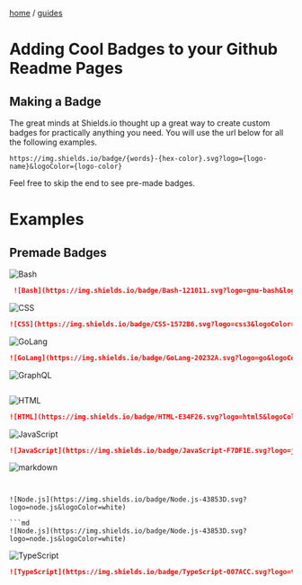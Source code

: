 <p><a href="/">home</a> / <a href="/guides">guides</a></p>
<div class="rainbow-retro"></div>

# Adding Cool Badges to your Github Readme Pages


## Making a Badge


The great minds at Shields.io thought up a great way to create custom badges for practically anything you need. 
You will use the url below for all the following examples. 

`https://img.shields.io/badge/{words}-{hex-color}.svg?logo={logo-name}&logoColor={logo-color}`

Feel free to skip the end to see pre-made badges. 

# Examples

## Premade Badges 

 ![Bash](https://img.shields.io/badge/Bash-121011.svg?logo=gnu-bash&logoColor=white)
 
```md
 ![Bash](https://img.shields.io/badge/Bash-121011.svg?logo=gnu-bash&logoColor=white)
```

![CSS](https://img.shields.io/badge/CSS-1572B6.svg?logo=css3&logoColor=white)
 
```md
![CSS](https://img.shields.io/badge/CSS-1572B6.svg?logo=css3&logoColor=white)
```
 
![GoLang](https://img.shields.io/badge/GoLang-20232A.svg?logo=go&logoColor=%2379D4FD)

```md
![GoLang](https://img.shields.io/badge/GoLang-20232A.svg?logo=go&logoColor=%2379D4FD)
```


![GraphQL](https://img.shields.io/badge/GraphQL-20232A.svg?logo=graphql&logoColor=%23e10098)

```md![GraphQL](https://img.shields.io/badge/GraphQL-20232A.svg?logo=graphql&logoColor=%23e10098)
```


![HTML](https://img.shields.io/badge/HTML-E34F26.svg?logo=html5&logoColor=white)

```md
![HTML](https://img.shields.io/badge/HTML-E34F26.svg?logo=html5&logoColor=white)
```


![JavaScript](https://img.shields.io/badge/JavaScript-F7DF1E.svg?logo=javascript&logoColor=black)

```md
![JavaScript](https://img.shields.io/badge/JavaScript-F7DF1E.svg?logo=javascript&logoColor=black)
```


![markdown](https://img.shields.io/badge/Markdown-20232A.svg?logo=markdown&logoColor=white)

```md![markdown](https://img.shields.io/badge/Markdown-20232A.svg?logo=markdown&logoColor=white)


![Node.js](https://img.shields.io/badge/Node.js-43853D.svg?logo=node.js&logoColor=white)

```md
![Node.js](https://img.shields.io/badge/Node.js-43853D.svg?logo=node.js&logoColor=white)
```

![TypeScript](https://img.shields.io/badge/TypeScript-007ACC.svg?logo=typescript&logoColor=white)

```md
![TypeScript](https://img.shields.io/badge/TypeScript-007ACC.svg?logo=typescript&logoColor=white)
```
